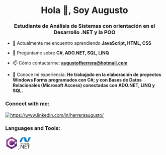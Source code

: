 <h1 align="center">Hola 👋, Soy Augusto</h1>
<h3 align="center">Estudiante de Análisis de Sistemas con orientación en el Desarrollo .NET y la POO</h3>

- 🌱 Actualmente me encuentro aprendiendo **JavaScript, HTML, CSS**

- 💬 Pregúntame sobre **C#, ADO.NET, SQL, LINQ**

- 📫 Cómo contactarme: **augustofherrera@hotmail.com**

- 📄 Conoce mi experiencia: **He trabajado en la elaboración de proyectos Windows Forms programados con C#; y con Bases de Datos Relacionales (Microsoft Access) conectadas con ADO.NET, LINQ y SQL.**

<h3 align="left">Connect with me:</h3>
<p align="left">
<a href="https://linkedin.com/in/https://www.linkedin.com/in/herreraaugusto/" target="blank"><img align="center" src="https://raw.githubusercontent.com/rahuldkjain/github-profile-readme-generator/master/src/images/icons/Social/linked-in-alt.svg" alt="https://www.linkedin.com/in/herreraaugusto/" height="30" width="40" /></a>
</p>

<h3 align="left">Languages and Tools:</h3>
<p align="left"> <a href="https://www.w3schools.com/cs/" target="_blank" rel="noreferrer"> <img src="https://raw.githubusercontent.com/devicons/devicon/master/icons/csharp/csharp-original.svg" alt="csharp" width="40" height="40"/> </a> <a href="https://dotnet.microsoft.com/" target="_blank" rel="noreferrer"> <img src="https://raw.githubusercontent.com/devicons/devicon/master/icons/dot-net/dot-net-original-wordmark.svg" alt="dotnet" width="40" height="40"/> </a> </p>

